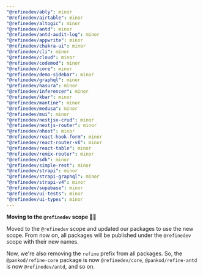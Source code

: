 ```yaml
---
"@refinedev/ably": minor
"@refinedev/airtable": minor
"@refinedev/altogic": minor
"@refinedev/antd": minor
"@refinedev/antd-audit-log": minor
"@refinedev/appwrite": minor
"@refinedev/chakra-ui": minor
"@refinedev/cli": minor
"@refinedev/cloud": minor
"@refinedev/codemod": minor
"@refinedev/core": minor
"@refinedev/demo-sidebar": minor
"@refinedev/graphql": minor
"@refinedev/hasura": minor
"@refinedev/inferencer": minor
"@refinedev/kbar": minor
"@refinedev/mantine": minor
"@refinedev/medusa": minor
"@refinedev/mui": minor
"@refinedev/nestjsx-crud": minor
"@refinedev/nextjs-router": minor
"@refinedev/nhost": minor
"@refinedev/react-hook-form": minor
"@refinedev/react-router-v6": minor
"@refinedev/react-table": minor
"@refinedev/remix-router": minor
"@refinedev/sdk": minor
"@refinedev/simple-rest": minor
"@refinedev/strapi": minor
"@refinedev/strapi-graphql": minor
"@refinedev/strapi-v4": minor
"@refinedev/supabase": minor
"@refinedev/ui-tests": minor
"@refinedev/ui-types": minor
---
```


**Moving to the `@refinedev` scope 🎉🎉**

Moved to the `@refinedev` scope and updated our packages to use the new scope. From now on, all packages will be published under the `@refinedev` scope with their new names.

Now, we're also removing the `refine` prefix from all packages. So, the `@pankod/refine-core` package is now `@refinedev/core`, `@pankod/refine-antd` is now `@refinedev/antd`, and so on.
